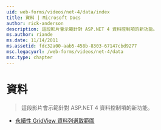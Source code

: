 ```yaml
---
uid: web-forms/videos/net-4/data/index
title: 資料 | Microsoft Docs
author: rick-anderson
description: 這段影片會示範針對 ASP.NET 4 資料控制項的新功能。
ms.author: riande
ms.date: 11/14/2011
ms.assetid: fdc32a00-aab5-458b-8303-67147cbd9277
msc.legacyurl: /web-forms/videos/net-4/data
msc.type: chapter
---
```

<a name="data"></a>資料
====================
> 這段影片會示範針對 ASP.NET 4 資料控制項的新功能。


- [永續性 GridView 資料列選取範圍](aspnet-4-quick-hit-persistent-gridview-row-selection.md)
